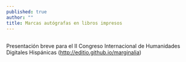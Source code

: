 ```yaml
---
published: true
author: ""
title: Marcas autógrafas en libros impresos
---
```



##

Presentación breve para el II Congreso Internacional de Humanidades Digitales Hispánicas (http://editio.github.io/marginalia)
